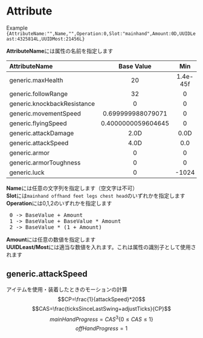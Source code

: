 # Attribute
Example
 `{AttributeName:"",Name,"",Operation:0,Slot:"mainhand",Amount:0D,UUIDLeast:4325814L,UUIDMost:21456L}`

**AttributeName**には属性の名前を指定します  

|AttributeName|Base Value|Min|Max|
|:-|:-:|:-:|:-:|
|generic.maxHealth|20|1.4e-45f|1024|
|generic.followRange|32|0|2048|
|generic.knockbackResistance|0|0|1|
|generic.movementSpeed|0.699999988079071|0|1024|
|generic.flyingSpeed|0.4000000059604645|0|1024|
|generic.attackDamage|2.0D|0.0D|2048|
|generic.attackSpeed|4.0D|0.0|1024|
|generic.armor|0|0|30|
|generic.armorToughness|0|0|20|
|generic.luck|0|-1024|1024|

**Name**には任意の文字列を指定します（空文字は不可）  
**Slot**には`mainhand offhand feet legs chest head`のいずれかを指定します  
**Operation**には0,1,2のいずれかを指定します  
<pre>
 0 -> BaseValue + Amount  
 1 -> BaseValue + BaseValue * Amount  
 2 -> BaseValue * (1 + Amount)
</pre>
**Amount**には任意の数値を指定します  
**UUIDLeast/Most**には適当な数値を入れます。これは属性の識別子として使用されます

## generic.attackSpeed

アイテムを使用・装着したときのモーションの計算
$$CP=\frac{1}{attackSpeed}*20$$
$$CAS=\frac{ticksSinceLastSwing+adjustTicks}{CP}$$
$$mainHandProgress = CAS^3\{ 0\le CAS\le 1 \}$$
$$offHandProgress = 1$$
